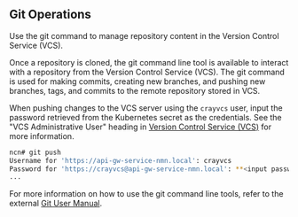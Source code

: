 ## Git Operations

Use the git command to manage repository content in the Version Control Service \(VCS\).

Once a repository is cloned, the git command line tool is available to interact with a repository from the Version Control Service \(VCS\). The git command is used for making commits, creating new branches, and pushing new branches, tags, and commits to the remote repository stored in VCS.

When pushing changes to the VCS server using the `crayvcs` user, input the password retrieved from the Kubernetes secret as the credentials. See the "VCS Administrative User" heading in [Version Control Service \(VCS\)](/portal/developer-portal/operations/Version_Control_Service_VCS.md) for more information.

```bash
ncn# git push
Username for 'https://api-gw-service-nmn.local': crayvcs
Password for 'https://crayvcs@api-gw-service-nmn.local': **<input password here>**
...
```

For more information on how to use the git command line tools, refer to the external [Git User Manual](https://git-scm.com/docs/user-manual.html).




